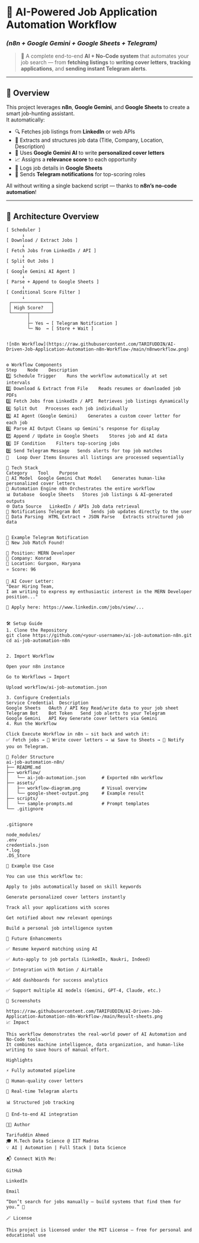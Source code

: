 # 🤖 AI-Powered Job Application Automation Workflow  
### *(n8n + Google Gemini + Google Sheets + Telegram)*

> 🌟 A complete end-to-end **AI + No-Code system** that automates your job search — from **fetching listings** to **writing cover letters**, **tracking applications**, and **sending instant Telegram alerts**.

---

## 🧭 Overview

This project leverages **n8n**, **Google Gemini**, and **Google Sheets** to create a smart job-hunting assistant.  
It automatically:

- 🔍 Fetches job listings from **LinkedIn** or web APIs  
- 🧩 Extracts and structures job data (Title, Company, Location, Description)  
- 🧠 Uses **Google Gemini AI** to write **personalized cover letters**  
- 📈 Assigns a **relevance score** to each opportunity  
- 🧾 Logs job details in **Google Sheets**  
- 📲 Sends **Telegram notifications** for top-scoring roles  

All without writing a single backend script — thanks to **n8n’s no-code automation**!

---

## 🧱 Architecture Overview

```text
[ Scheduler ]
      ↓
[ Download / Extract Jobs ]
      ↓
[ Fetch Jobs from LinkedIn / API ]
      ↓
[ Split Out Jobs ]
      ↓
[ Google Gemini AI Agent ]
      ↓
[ Parse + Append to Google Sheets ]
      ↓
[ Conditional Score Filter ]
      ↓
 ┌───────────────┐
 │ High Score?   │
 └──────┬────────┘
        │
        ├─ Yes → [ Telegram Notification ]
        └─ No  → [ Store + Wait ]


![n8n Workflow](https://raw.githubusercontent.com/TARIFUDDIN/AI-Driven-Job-Application-Automation-n8n-Workflow-/main/n8nworkflow.png)


⚙️ Workflow Components
Step	Node	Description
1️⃣	Schedule Trigger	Runs the workflow automatically at set intervals
2️⃣	Download & Extract from File	Reads resumes or downloaded job PDFs
3️⃣	Fetch Jobs from LinkedIn / API	Retrieves job listings dynamically
4️⃣	Split Out	Processes each job individually
5️⃣	AI Agent (Google Gemini)	Generates a custom cover letter for each job
6️⃣	Parse AI Output	Cleans up Gemini’s response for display
7️⃣	Append / Update in Google Sheets	Stores job and AI data
8️⃣	IF Condition	Filters top-scoring jobs
9️⃣	Send Telegram Message	Sends alerts for top job matches
🔁	Loop Over Items	Ensures all listings are processed sequentially

🧩 Tech Stack
Category	Tool	Purpose
🧠 AI Model	Google Gemini Chat Model	Generates human-like personalized cover letters
🔄 Automation Engine	n8n	Orchestrates the entire workflow
📊 Database	Google Sheets	Stores job listings & AI-generated outputs
🌐 Data Source	LinkedIn / APIs	Job data retrieval
📱 Notifications	Telegram Bot	Sends job updates directly to the user
🧮 Data Parsing	HTML Extract + JSON Parse	Extracts structured job data


💬 Example Telegram Notification
🚀 New Job Match Found!

💼 Position: MERN Developer  
🏢 Company: Konrad  
📍 Location: Gurgaon, Haryana  
⭐ Score: 96  

🧠 AI Cover Letter:  
"Dear Hiring Team,  
I am writing to express my enthusiastic interest in the MERN Developer position..."

🔗 Apply here: https://www.linkedin.com/jobs/view/...


🛠️ Setup Guide
1. Clone the Repository
git clone https://github.com/<your-username>/ai-job-automation-n8n.git
cd ai-job-automation-n8n


2. Import Workflow

Open your n8n instance

Go to Workflows → Import

Upload workflow/ai-job-automation.json

3. Configure Credentials
Service	Credential	Description
Google Sheets	OAuth / API Key	Read/write data to your job sheet
Telegram Bot	Bot Token	Send job alerts to your Telegram
Google Gemini	API Key	Generate cover letters via Gemini
4. Run the Workflow

Click Execute Workflow in n8n — sit back and watch it:
✅ Fetch jobs → 🧠 Write cover letters → 📊 Save to Sheets → 📲 Notify you on Telegram.

📂 Folder Structure
ai-job-automation-n8n/
├── README.md
├── workflow/
│   └── ai-job-automation.json      # Exported n8n workflow
├── assets/
│   ├── workflow-diagram.png        # Visual overview
│   └── google-sheet-output.png     # Example result
├── scripts/
│   └── sample-prompts.md           # Prompt templates
└── .gitignore


.gitignore

node_modules/
.env
credentials.json
*.log
.DS_Store

🧠 Example Use Case

You can use this workflow to:

Apply to jobs automatically based on skill keywords

Generate personalized cover letters instantly

Track all your applications with scores

Get notified about new relevant openings

Build a personal job intelligence system

🚀 Future Enhancements

✅ Resume keyword matching using AI

✅ Auto-apply to job portals (LinkedIn, Naukri, Indeed)

✅ Integration with Notion / Airtable

✅ Add dashboards for success analytics

✅ Support multiple AI models (Gemini, GPT-4, Claude, etc.)

📸 Screenshots

https://raw.githubusercontent.com/TARIFUDDIN/AI-Driven-Job-Application-Automation-n8n-Workflow-/main/Result-sheets.png
📈 Impact

This workflow demonstrates the real-world power of AI Automation and No-Code tools.
It combines machine intelligence, data organization, and human-like writing to save hours of manual effort.

Highlights

⚡ Fully automated pipeline

💬 Human-quality cover letters

📲 Real-time Telegram alerts

📊 Structured job tracking

🧠 End-to-end AI integration

👨‍💻 Author

Tarifuddin Ahmed
🎓 M.Tech Data Science @ IIT Madras
💡 AI | Automation | Full Stack | Data Science

📬 Connect With Me:

GitHub

LinkedIn

Email

“Don’t search for jobs manually — build systems that find them for you.” 🚀

🪄 License

This project is licensed under the MIT License — free for personal and educational use



